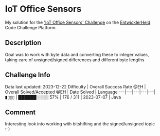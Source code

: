 # IoT Office Sensors

My solution for the ['IoT Office Sensors' Challenge](https://platform.entwicklerheld.de/challenge/iot-office-sensors?technology=Java) on the [EntwicklerHeld](https://platform.entwicklerheld.de/) Code Challenge Platform.

## Description
Goal was to work with byte data and converting these to integer values, taking care of unsigned/signed differences and different byte lengths

## Challenge Info
Data last updated: 2023-12-22
Difficulty | Overall Success Rate @EH | Overall Solved/Accepted @EH | Date Solved | Language
---|---|---|---|---|
▮▯▯▯ | ██████░░░░ 57% | 176 / 311 | 2023-07-07 | Java

## Comment
Interesting look into working with bitshifting and the signed/unsigned topic :-)